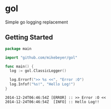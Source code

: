 gol
===

Simple go logging replacement

## Getting Started


~~~ go
package main

import "github.com/mikebeyer/gol"

func main() {
  log := gol.ClassicLogger()

  log.Errorf(">> %s <<", "Error :O")
  log.Infof("%s!", "Hello Log!")
}
~~~

```
2014-12-24T06:46:54Z [ERROR] :: >> Error :O <<
2014-12-24T06:46:54Z  [INFO] :: Hello Log!!
```